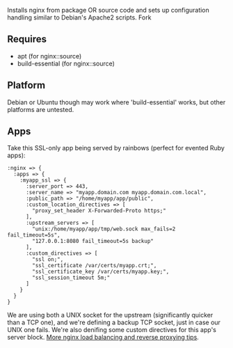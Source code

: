 Installs nginx from package OR source code and sets up configuration handling similar to Debian's Apache2 scripts.
Fork

Requires
----
* apt (for nginx::source)
* build-essential (for nginx::source)

Platform
----
Debian or Ubuntu though may work where 'build-essential' works, but other
platforms are untested.

Apps
----
Take this SSL-only app being served by rainbows (perfect for evented Ruby
apps):

    :nginx => {
      :apps => {
        :myapp_ssl => {
          :server_port => 443,
          :server_name => "myapp.domain.com myapp.domain.com.local",
          :public_path => "/home/myapp/app/public",
          :custom_location_directives => [
            "proxy_set_header X-Forwarded-Proto https;"
          ],
          :upstream_servers => [
            "unix:/home/myapp/app/tmp/web.sock max_fails=2 fail_timeout=5s",
            "127.0.0.1:8080 fail_timeout=5s backup"
          ],
          :custom_directives => [
            "ssl on;",
            "ssl_certificate /var/certs/myapp.crt;",
            "ssl_certificate_key /var/certs/myapp.key;",
            "ssl_session_timeout 5m;"
          ]
        }
      }
    }

We are using both a UNIX socket for the upstream (significantly quicker than a
TCP one), and we're defining a backup TCP socket, just in case our UNIX one
fails. We're also denifing some custom directives for this app's server block.
[More nginx load balancing and reverse proxying
tips](http://spin.atomicobject.com/2012/02/28/load-balancing-and-reverse-proxying-with-nginx).

